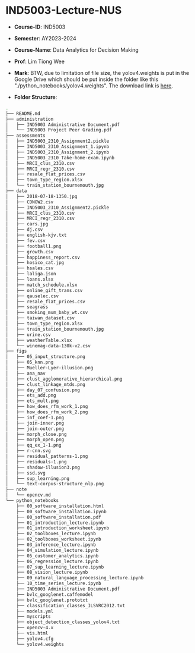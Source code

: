 # IND5003-Lecture-NUS
- **Course-ID**: IND5003
- **Semester**: AY2023-2024
- **Course-Name**: Data Analytics for Decision Making
- **Prof**: Lim Tiong Wee
- **Mark**: BTW, due to limitation of file size, the yolov4.weights is put in the Google Drive which should be put inside the folder like this "./python_notebooks/yolov4.weights". The download link is [here](https://drive.google.com/file/d/1Cpkk0QsKP0_ISwB9uCYcwnrYNtA2LEJa/view?usp=drive_link).

- **Folder Structure**:
```bash
.
├── README.md
├── administration
│   ├── IND5003 Administrative Document.pdf
│   └── IND5003 Project Peer Grading.pdf
├── assessments
│   ├── IND5003_2310_Assignment2.pickle
│   ├── IND5003_2310_Assignment_1.ipynb
│   ├── IND5003_2310_Assignment_2.ipynb
│   ├── IND5003_2310_Take-home-exam.ipynb
│   ├── MRCI_clus_2310.csv
│   ├── MRCI_regr_2310.csv
│   ├── resale_flat_prices.csv
│   ├── town_type_region.xlsx
│   └── train_station_bournemouth.jpg
├── data
│   ├── 2018-07-18-1350.jpg
│   ├── CDNOW2.csv
│   ├── IND5003_2310_Assignment2.pickle
│   ├── MRCI_clus_2310.csv
│   ├── MRCI_regr_2310.csv
│   ├── cars.jpg
│   ├── dj.csv
│   ├── english-kjv.txt
│   ├── fev.csv
│   ├── football1.png
│   ├── growth.csv
│   ├── happiness_report.csv
│   ├── hosico_cat.jpg
│   ├── hsales.csv
│   ├── laliga.json
│   ├── loans.xlsx
│   ├── match_schedule.xlsx
│   ├── online_gift_trans.csv
│   ├── qauselec.csv
│   ├── resale_flat_prices.csv
│   ├── seagrass
│   ├── smoking_mum_baby_wt.csv
│   ├── taiwan_dataset.csv
│   ├── town_type_region.xlsx
│   ├── train_station_bournemouth.jpg
│   ├── urine.csv
│   ├── weatherTable.xlsx
│   └── winemag-data-130k-v2.csv
├── figs
│   ├── 05_input_structure.png
│   ├── 05_knn.png
│   ├── Mueller-Lyer-illusion.png
│   ├── ana_nav
│   ├── clust_agglomerative_hierarchical.png
│   ├── clust_linkage_mtds.png
│   ├── day_07_confusion.png
│   ├── ets_add.png
│   ├── ets_mult.png
│   ├── how_does_rfm_work_1.png
│   ├── how_does_rfm_work_2.png
│   ├── inf_coef-1.png
│   ├── join-inner.png
│   ├── join-outer.png
│   ├── morph_close.png
│   ├── morph_open.png
│   ├── qq_ex_1-1.png
│   ├── r-cnn.svg
│   ├── residual_patterns-1.png
│   ├── residuals-1.png
│   ├── shadow-illusion3.png
│   ├── ssd.svg
│   ├── sup_learning.png
│   └── text-corpus-structure_nlp.png
├── note
│   └── opencv.md
└── python_notebooks
    ├── 00_software_installation.html
    ├── 00_software_installation.ipynb
    ├── 00_software_installation.pdf
    ├── 01_introduction_lecture.ipynb
    ├── 01_introduction_worksheet.ipynb
    ├── 02_toolboxes_lecture.ipynb
    ├── 02_toolboxes_worksheet.ipynb
    ├── 03_inference_lecture.ipynb
    ├── 04_simulation_lecture.ipynb
    ├── 05_customer_analytics.ipynb
    ├── 06_regression_lecture.ipynb
    ├── 07_sup_learning_lecture.ipynb
    ├── 08_vision_lecture.ipynb
    ├── 09_natural_language_processing_lecture.ipynb
    ├── 10_time_series_lecture.ipynb
    ├── IND5003 Administrative Document.pdf
    ├── bvlc_googlenet.caffemodel
    ├── bvlc_googlenet.prototxt
    ├── classification_classes_ILSVRC2012.txt
    ├── models.yml
    ├── myscripts
    ├── object_detection_classes_yolov4.txt
    ├── opencv-4.x
    ├── vis.html
    ├── yolov4.cfg
    └── yolov4.weights
```
